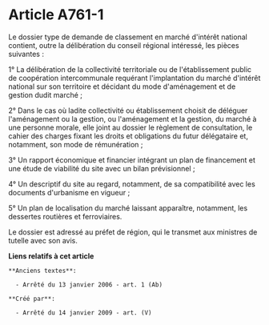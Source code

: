 # Article A761-1

Le dossier type de demande de classement en marché d'intérêt national contient, outre la délibération du conseil régional
intéressé, les pièces suivantes :

1° La délibération de la collectivité territoriale ou de l'établissement public de coopération intercommunale requérant
l'implantation du marché d'intérêt national sur son territoire et décidant du mode d'aménagement et de gestion dudit marché ;

2° Dans le cas où ladite collectivité ou établissement choisit de déléguer l'aménagement ou la gestion, ou l'aménagement et
la gestion, du marché à une personne morale, elle joint au dossier le règlement de consultation, le cahier des charges fixant
les droits et obligations du futur délégataire et, notamment, son mode de rémunération ;

3° Un rapport économique et financier intégrant un plan de financement et une étude de viabilité du site avec un bilan
prévisionnel ;

4° Un descriptif du site au regard, notamment, de sa compatibilité avec les documents d'urbanisme en vigueur ;

5° Un plan de localisation du marché laissant apparaître, notamment, les dessertes routières et ferroviaires.

Le dossier est adressé au préfet de région, qui le transmet aux ministres de tutelle avec son avis.

**Liens relatifs à cet article**

	**Anciens textes**:

	  - Arrêté du 13 janvier 2006 - art. 1 (Ab)

	**Créé par**:

	  - Arrêté du 14 janvier 2009 - art. (V)
